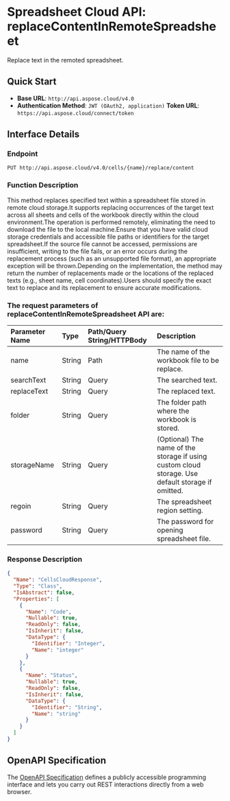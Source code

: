 # **Spreadsheet Cloud API: replaceContentInRemoteSpreadsheet**

Replace text in the remoted spreadsheet. 


## **Quick Start**

- **Base URL**: `http://api.aspose.cloud/v4.0`
- **Authentication Method**: `JWT (OAuth2, application)`  **Token URL**: `https://api.aspose.cloud/connect/token`
## **Interface Details**

### **Endpoint** 

```
PUT http://api.aspose.cloud/v4.0/cells/{name}/replace/content
```
### **Function Description**
This method replaces specified text within a spreadsheet file stored in remote cloud storage.It supports replacing occurrences of the target text across all sheets and cells of the workbook directly within the cloud environment.The operation is performed remotely, eliminating the need to download the file to the local machine.Ensure that you have valid cloud storage credentials and accessible file paths or identifiers for the target spreadsheet.If the source file cannot be accessed, permissions are insufficient, writing to the file fails, or an error occurs during the replacement process (such as an unsupported file format), an appropriate exception will be thrown.Depending on the implementation, the method may return the number of replacements made or the locations of the replaced texts (e.g., sheet name, cell coordinates).Users should specify the exact text to replace and its replacement to ensure accurate modifications.

### The request parameters of **replaceContentInRemoteSpreadsheet** API are: 

| Parameter Name | Type | Path/Query String/HTTPBody | Description | 
| :- | :- | :- |:- | 
|name|String|Path|The name of the workbook file to be replace.|
|searchText|String|Query|The searched text.|
|replaceText|String|Query|The replaced text.|
|folder|String|Query|The folder path where the workbook is stored.|
|storageName|String|Query|(Optional) The name of the storage if using custom cloud storage. Use default storage if omitted.|
|regoin|String|Query|The spreadsheet region setting.|
|password|String|Query|The password for opening spreadsheet file.|

### **Response Description**
```json
{
  "Name": "CellsCloudResponse",
  "Type": "Class",
  "IsAbstract": false,
  "Properties": [
    {
      "Name": "Code",
      "Nullable": true,
      "ReadOnly": false,
      "IsInherit": false,
      "DataType": {
        "Identifier": "Integer",
        "Name": "integer"
      }
    },
    {
      "Name": "Status",
      "Nullable": true,
      "ReadOnly": false,
      "IsInherit": false,
      "DataType": {
        "Identifier": "String",
        "Name": "string"
      }
    }
  ]
}
```


## OpenAPI Specification

The [OpenAPI Specification](https://reference.aspose.cloud/cells/#/SearchControllor/ReplaceContentInRemoteSpreadsheet) defines a publicly accessible programming interface and lets you carry out REST interactions directly from a web browser.

